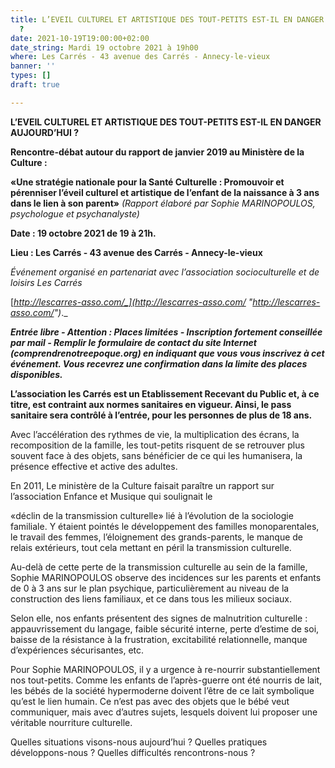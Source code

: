 ```yaml
---
title: L’EVEIL CULTUREL ET ARTISTIQUE DES TOUT-PETITS EST-IL EN DANGER AUJOURD’HUI
  ?
date: 2021-10-19T19:00:00+02:00
date_string: Mardi 19 octobre 2021 à 19h00
where: Les Carrés - 43 avenue des Carrés - Annecy-le-vieux
banner: ''
types: []
draft: true

---
```

**L’EVEIL CULTUREL ET ARTISTIQUE DES TOUT-PETITS EST-IL EN DANGER AUJOURD’HUI ?**

**Rencontre-débat autour du rapport de janvier 2019 au Ministère de la Culture :**

**«Une stratégie nationale pour la Santé Culturelle : Promouvoir et pérenniser l’éveil culturel et artistique de l’enfant de la naissance à 3 ans dans le lien à son parent»** _(Rapport élaboré par Sophie MARINOPOULOS, psychologue et psychanalyste)_

**Date : 19 octobre 2021 de 19 à 21h.**

**Lieu : Les Carrés - 43 avenue des Carrés - Annecy-le-vieux**

_Événement organisé en partenariat avec l’association socioculturelle et de loisirs Les Carrés_

[_http://lescarres-asso.com/_](http://lescarres-asso.com/ "http://lescarres-asso.com/")_._

**_Entrée libre - Attention : Places limitées - Inscription fortement conseillée par mail - Remplir le formulaire de contact du site Internet (comprendrenotreepoque.org) en indiquant que vous vous inscrivez à cet événement. Vous recevrez une confirmation dans la limite des places disponibles._**

**L’association les Carrés est un Etablissement Recevant du Public et, à ce titre, est contraint aux normes sanitaires en vigueur. Ainsi, le pass sanitaire sera contrôlé à l’entrée, pour les personnes de plus de 18 ans.**

Avec l’accélération des rythmes de vie, la multiplication des écrans, la recomposition de la famille, les tout-petits risquent de se retrouver plus souvent face à des objets, sans bénéficier de ce qui les humanisera, la présence effective et active des adultes.

En 2011, Le ministère de la Culture faisait paraître un rapport sur l’association Enfance et Musique qui soulignait le

«déclin de la transmission culturelle» lié à l’évolution de la sociologie familiale. Y étaient pointés le développement des familles monoparentales, le travail des femmes, l’éloignement des grands-parents, le manque de relais extérieurs, tout cela mettant en péril la transmission culturelle.

Au-delà de cette perte de la transmission culturelle au sein de la famille, Sophie MARINOPOULOS observe des incidences sur les parents et enfants de 0 à 3 ans sur le plan psychique, particulièrement au niveau de la construction des liens familiaux, et ce dans tous les milieux sociaux.

Selon elle, nos enfants présentent des signes de malnutrition culturelle : appauvrissement du langage, faible sécurité interne, perte d’estime de soi, baisse de la résistance à la frustration, excitabilité relationnelle, manque d’expériences sécurisantes, etc.

Pour Sophie MARINOPOULOS, il y a urgence à re-nourrir substantiellement nos tout-petits. Comme les enfants de l’après-guerre ont été nourris de lait, les bébés de la société hypermoderne doivent l’être de ce lait symbolique qu’est le lien humain. Ce n’est pas avec des objets que le bébé veut communiquer, mais avec d’autres sujets, lesquels doivent lui proposer une véritable nourriture culturelle.

Quelles situations visons-nous aujourd’hui ? Quelles pratiques développons-nous ? Quelles difficultés rencontrons-nous ?